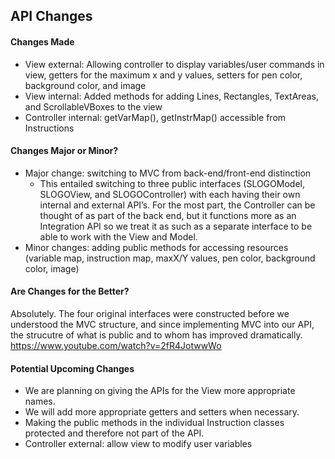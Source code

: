 ## API Changes


#### Changes Made
* View external: Allowing controller to display variables/user commands in view, getters for the maximum x and y values, setters for pen color, background color, and image
* View internal: Added methods for adding Lines, Rectangles, TextAreas, and ScrollableVBoxes to the view
* Controller internal:  getVarMap(), getInstrMap() accessible from Instructions




#### Changes Major or Minor?
* Major change: switching to MVC from back-end/front-end distinction
	* This entailed switching to three public interfaces (SLOGOModel, SLOGOView, and SLOGOController) with each having their own internal and external API’s. For the most part, the Controller can be thought of as part of the back end, but it functions more as an Integration API so we treat it as such as a separate interface to be able to work with the View and Model.
* Minor changes: adding public methods for accessing resources (variable map, instruction map, maxX/Y values, pen color, background color, image)




#### Are Changes for the Better?
Absolutely. The four original interfaces were constructed before we understood the MVC structure, and since implementing MVC into our API, the strucutre of what is public and to whom has improved dramatically. https://www.youtube.com/watch?v=2fR4JotwwWo


#### Potential Upcoming Changes
* We are planning on giving the APIs for the View more appropriate names.
* We will add more appropriate getters and setters when necessary.
* Making the public methods in the individual Instruction classes protected and therefore not part of the API.
* Controller external: allow view to modify user variables

